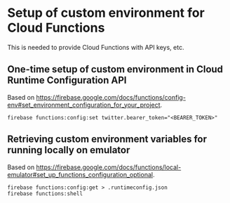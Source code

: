 # Setup of custom environment for Cloud Functions

This is needed to provide Cloud Functions with API keys, etc.

## One-time setup of custom environment in Cloud Runtime Configuration API

Based on https://firebase.google.com/docs/functions/config-env#set_environment_configuration_for_your_project.

`firebase functions:config:set twitter.bearer_token="<BEARER_TOKEN>"`

## Retrieving custom environment variables for running locally on emulator

Based on
https://firebase.google.com/docs/functions/local-emulator#set_up_functions_configuration_optional.

```
firebase functions:config:get > .runtimeconfig.json
firebase functions:shell
```
